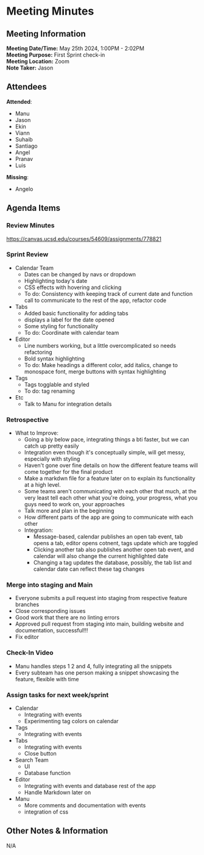 # Meeting Minutes

## Meeting Information

**Meeting Date/Time:** May 25th 2024, 1:00PM - 2:02PM  
**Meeting Purpose:** First Sprint check-in  
**Meeting Location:** Zoom  
**Note Taker:** Jason  

## Attendees

**Attended**:

- Manu
- Jason
- Ekin
- Viann
- Suhaib
- Santiago
- Angel
- Pranav
- Luis

**Missing**:

- Angelo

## Agenda Items

### Review Minutes

https://canvas.ucsd.edu/courses/54609/assignments/778821

### Sprint Review

- Calendar Team
  - Dates can be changed by navs or dropdown
  - Highlighting today's date
  - CSS effects with hovering and clicking
  - To do: Consistency with keeping track of current date and function call to communicate to the rest of the app, refactor code
- Tabs
  - Added basic functionality for adding tabs
  - displays a label for the date opened
  - Some styling for functionality
  - To do: Coordinate with calendar team
- Editor
  - Line numbers working, but a little overcomplicated so needs refactoring
  - Bold syntax highlighting
  - To do: Make headings a different color, add italics, change to monospace font, merge buttons with syntax highlighting
- Tags
  - Tags togglable and styled
  - To do: tag renaming
- Etc
  - Talk to Manu for integration details

### Retrospective

- What to Improve:
  - Going a biy below pace, integrating things a bti faster, but we can catch up pretty easily
  - Integration even though it's conceptually simple, will get messy, especially with styling
  - Haven't gone over fine details on how the different feature teams will come together for the final product
  - Make a markdwn file for a feature later on to explain its functionality at a high level.
  - Some teams aren't communicating with each other that much, at the very least tell each other what you're doing, your progress, what you guys need to work on, your approaches
  - Talk more and plan in the beginning
  - How different parts of the app are going to communicate with each other
  - Integration:
    - Message-based, calendar publishes an open tab event, tab opens a tab, editor opens cotnent, tags update which are toggled
    - Clicking another tab also publishes another open tab event, and calendar will also change the current highlighted date
    - Changing a tag updates the database, possibly, the tab list and calendar date can reflect these tag changes

### Merge into staging and Main

- Everyone submits a pull request into staging from respective feature branches
- Close corresponding issues
- Good work that there are no linting errors
- Approved pull request from staging into main, building website and documentation, successful!!!
- Fix editor

### Check-In Video

- Manu handles steps 1 2 and 4, fully integrating all the snippets
- Every subteam has one person making a snippet showcasing the feature, flexible with time

### Assign tasks for next week/sprint

- Calendar
  - Integrating with events
  - Experimenting tag colors on calendar
- Tags
  - Integrating with events
- Tabs
  - Integrating with events
  - Close button
- Search Team
  - UI
  - Database function
- Editor
  - Integrating with events and database rest of the app
  - Handle Markdown later on
- Manu
  - More comments and documentation with events
  - integration of css

## Other Notes & Information

N/A

